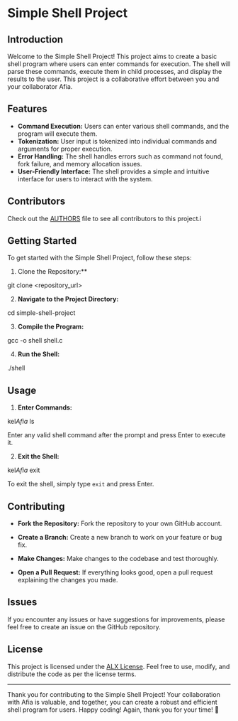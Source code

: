 
# Simple Shell Project

## Introduction

Welcome to the Simple Shell Project! This project aims to create a basic shell program where users can enter commands for execution. The shell will parse these commands, execute them in child processes, and display the results to the user. This project is a collaborative effort between you and your collaborator Afia.

## Features

- **Command Execution:** Users can enter various shell commands, and the program will execute them.
- **Tokenization:** User input is tokenized into individual commands and arguments for proper execution.
- **Error Handling:** The shell handles errors such as command not found, fork failure, and memory allocation issues.
- **User-Friendly Interface:** The shell provides a simple and intuitive interface for users to interact with the system.

## Contributors

Check out the [AUTHORS](AUTHORS) file to see all contributors to this project.i

## Getting Started

To get started with the Simple Shell Project, follow these steps:

1. Clone the Repository:**

git clone <repository_url>


2. **Navigate to the Project Directory:**

cd simple-shell-project


3. **Compile the Program:**

gcc -o shell shell.c


4. **Run the Shell:**

./shell


## Usage

1. **Enter Commands:**

kel$Afia$ ls

Enter any valid shell command after the prompt and press Enter to execute it.

2. **Exit the Shell:**

kel$Afia$ exit

To exit the shell, simply type `exit` and press Enter.

## Contributing

- **Fork the Repository:** Fork the repository to your own GitHub account.

- **Create a Branch:** Create a new branch to work on your feature or bug fix.

- **Make Changes:** Make changes to the codebase and test thoroughly.

- **Open a Pull Request:** If everything looks good, open a pull request explaining the changes you made.

## Issues

If you encounter any issues or have suggestions for improvements, please feel free to create an issue on the GitHub repository.

## License

This project is licensed under the [ALX License](LICENSE). Feel free to use, modify, and distribute the code as per the license terms.

---

Thank you for contributing to the Simple Shell Project! Your collaboration with Afia is valuable, and together, you can create a robust and efficient shell program for users. Happy coding! Again, thank you for your time! 🚀
